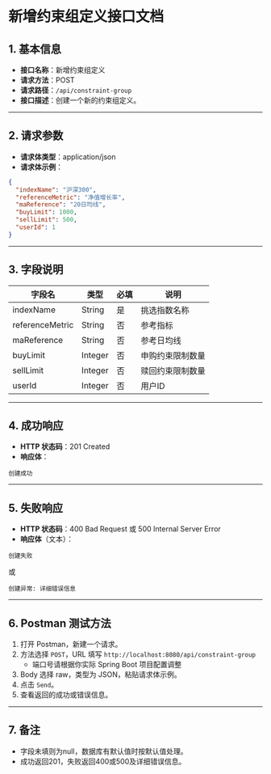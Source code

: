 # 新增约束组定义接口文档

## 1. 基本信息

- **接口名称**：新增约束组定义
- **请求方法**：POST
- **请求路径**：`/api/constraint-group`
- **接口描述**：创建一个新的约束组定义。

---

## 2. 请求参数

- **请求体类型**：application/json
- **请求体示例**：

```json
{
  "indexName": "沪深300",
  "referenceMetric": "净值增长率",
  "maReference": "20日均线",
  "buyLimit": 1000,
  "sellLimit": 500,
  "userId": 1
}
```

---

## 3. 字段说明

| 字段名           | 类型    | 必填 | 说明           |
|------------------|---------|------|----------------|
| indexName        | String  | 是   | 挑选指数名称   |
| referenceMetric  | String  | 否   | 参考指标       |
| maReference      | String  | 否   | 参考日均线     |
| buyLimit         | Integer | 否   | 申购约束限制数量 |
| sellLimit        | Integer | 否   | 赎回约束限制数量 |
| userId           | Integer | 否   | 用户ID         |

---

## 4. 成功响应

- **HTTP 状态码**：201 Created
- **响应体**：

```
创建成功
```

---

## 5. 失败响应

- **HTTP 状态码**：400 Bad Request 或 500 Internal Server Error
- **响应体**（文本）：

```
创建失败
```
或
```
创建异常: 详细错误信息
```

---

## 6. Postman 测试方法

1. 打开 Postman，新建一个请求。
2. 方法选择 `POST`，URL 填写 `http://localhost:8080/api/constraint-group`
   - 端口号请根据你实际 Spring Boot 项目配置调整
3. Body 选择 raw，类型为 JSON，粘贴请求体示例。
4. 点击 `Send`。
5. 查看返回的成功或错误信息。

---

## 7. 备注

- 字段未填则为null，数据库有默认值时按默认值处理。
- 成功返回201，失败返回400或500及详细错误信息。 